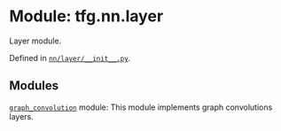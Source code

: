 <div itemscope itemtype="http://developers.google.com/ReferenceObject">
<meta itemprop="name" content="tfg.nn.layer" />
<meta itemprop="path" content="Stable" />
</div>

# Module: tfg.nn.layer

Layer module.

Defined in
[`nn/layer/__init__.py`](https://github.com/tensorflow/graphics/blob/master/tensorflow_graphics/nn/layer/__init__.py).

<!-- Placeholder for "Used in" -->

## Modules

[`graph_convolution`](../../tfg/nn/layer/graph_convolution.md) module: This
module implements graph convolutions layers.
